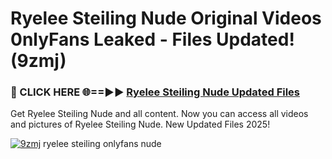 # Ryelee Steiling Nude Original Videos 0nlyFans Leaked - Files Updated! (9zmj)

<h3>🔴 CLICK HERE 🌐==►► <a href="https://tinyurl.com/5h6xmrr3" rel="nofollow">Ryelee Steiling Nude Updated Files</a></h3>

Get Ryelee Steiling Nude and all content. Now you can access all videos and pictures of Ryelee Steiling Nude. New Updated Files 2025!

[![9zmj](https://i.imgur.com/KVD873Z.gif)](https://tinyurl.com/5h6xmrr3)
ryelee steiling onlyfans nude
